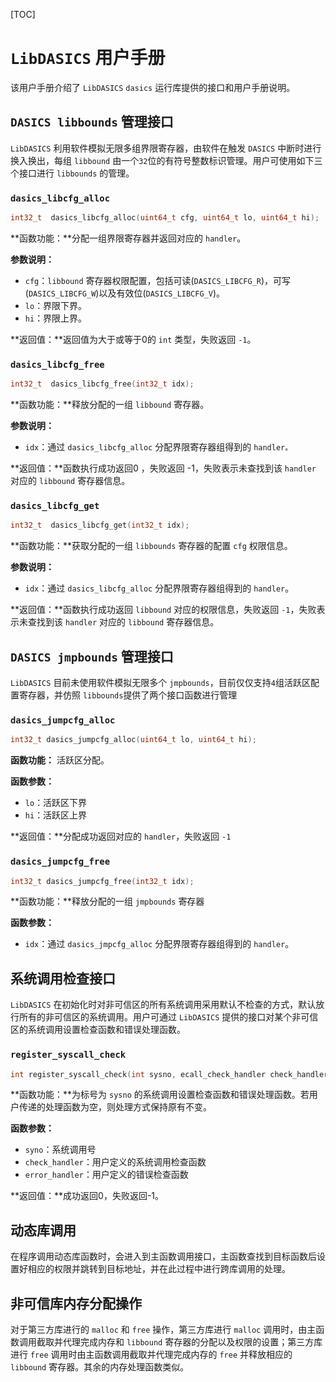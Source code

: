 [TOC]



# `LibDASICS` 用户手册

该用户手册介绍了 `LibDASICS` `dasics` 运行库提供的接口和用户手册说明。

## `DASICS libbounds` 管理接口

`LibDASICS` 利用软件模拟无限多组界限寄存器，由软件在触发 `DASICS` 中断时进行换入换出，每组 `libbound` 由一个`32`位的有符号整数标识管理。用户可使用如下三个接口进行 `libbounds` 的管理。

### `dasics_libcfg_alloc`

```C
int32_t  dasics_libcfg_alloc(uint64_t cfg, uint64_t lo, uint64_t hi);
```

**函数功能：**分配一组界限寄存器并返回对应的 `handler`。

**参数说明：**

- `cfg`：`libbound` 寄存器权限配置，包括可读(`DASICS_LIBCFG_R`)，可写(`DASICS_LIBCFG_W`)以及有效位(`DASICS_LIBCFG_V`)。
- `lo`：界限下界。
- `hi`：界限上界。

**返回值：**返回值为大于或等于0的 `int` 类型，失败返回 `-1`。



### `dasics_libcfg_free`

```C
int32_t  dasics_libcfg_free(int32_t idx);
```

**函数功能：**释放分配的一组 `libbound` 寄存器。

**参数说明：**

- `idx`：通过 `dasics_libcfg_alloc` 分配界限寄存器组得到的 `handler。`

**返回值：**函数执行成功返回0 ，失败返回 -1，失败表示未查找到该 `handler` 对应的 `libbound` 寄存器信息。 

 

### `dasics_libcfg_get`

```C
int32_t  dasics_libcfg_get(int32_t idx);
```

**函数功能：**获取分配的一组 `libbounds` 寄存器的配置 `cfg` 权限信息。

**参数说明：**

- `idx`：通过 `dasics_libcfg_alloc` 分配界限寄存器组得到的 `handler`。

**返回值：**函数执行成功返回 `libbound` 对应的权限信息，失败返回 `-1`，失败表示未查找到该 `handler` 对应的 `libbound` 寄存器信息。

## `DASICS jmpbounds` 管理接口

`LibDASICS` 目前未使用软件模拟无限多个 `jmpbounds`，目前仅仅支持`4`组活跃区配置寄存器，并仿照 `libbounds`提供了两个接口函数进行管理

### `dasics_jumpcfg_alloc`

```C
int32_t dasics_jumpcfg_alloc(uint64_t lo, uint64_t hi);
```

**函数功能：** 活跃区分配。

**函数参数：** 

- `lo`：活跃区下界
- `hi`：活跃区上界

**返回值：**分配成功返回对应的 `handler`，失败返回 `-1`



### `dasics_jumpcfg_free`

```C
int32_t dasics_jumpcfg_free(int32_t idx);
```

**函数功能：**释放分配的一组 `jmpbounds` 寄存器

**函数参数：**

- `idx`：通过 `dasics_jmpcfg_alloc` 分配界限寄存器组得到的 `handler`。



## 系统调用检查接口

`LibDASICS` 在初始化时对非可信区的所有系统调用采用默认不检查的方式，默认放行所有的非可信区的系统调用。用户可通过 `LibDASICS` 提供的接口对某个非可信区的系统调用设置检查函数和错误处理函数。

### `register_syscall_check`

```C
int register_syscall_check(int sysno, ecall_check_handler check_handler, ecall_error_handler error_handler)
```

**函数功能：**为标号为 `sysno` 的系统调用设置检查函数和错误处理函数。若用户传递的处理函数为空，则处理方式保持原有不变。

**函数参数：**

- `syno`：系统调用号
- `check_handler`：用户定义的系统调用检查函数
- `error_handler`：用户定义的错误检查函数

**返回值：**成功返回0，失败返回-1。





## 动态库调用

在程序调用动态库函数时，会进入到主函数调用接口，主函数查找到目标函数后设置好相应的权限并跳转到目标地址，并在此过程中进行跨库调用的处理。



## 非可信库内存分配操作

对于第三方库进行的 `malloc` 和 `free` 操作，第三方库进行 `malloc` 调用时，由主函数调用截取并代理完成内存和 `libbound` 寄存器的分配以及权限的设置；第三方库进行 `free` 调用时由主函数调用截取并代理完成内存的 `free` 并释放相应的 `libbound` 寄存器。其余的内存处理函数类似。

 

